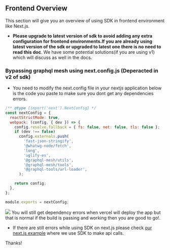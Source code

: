## Frontend Overview

This section will give you an overview of using SDK in frontend environment like Next.js.

- **Please upgrade to latest version of sdk to avoid adding any extra configuration for frontend environments.If you are already using latest version of the sdk or upgraded to latest one there is no need to read this doc**. We have some potential solutions(if you are using v1) which will discuss as well in the docs.

### Bypassing graphql mesh using next.config.js (Deperacted in v2 of sdk)

- You need to modify the next.config file in your nextjs application below is the code you paste to make sure you dont get any dependencies errors.

```javascript
/** @type {import('next').NextConfig} */
const nextConfig = {
  reactStrictMode: true,
  webpack: (config, { dev }) => {
    config.resolve.fallback = { fs: false, net: false, tls: false };
    if (dev !== false)
      config.externals.push(
        'fast-json-stringify',
        '@whatwg-node/fetch',
        'long',
        'uglify-es',
        '@graphql-mesh/utils',
        '@graphql-mesh/tools',
        '@graphql-tools/url-loader',
      );

    return config;
  },
};

module.exports = nextConfig;
```

![](https://github.com/Gateway-DAO/verification-flow-poc/assets/63333707/45f30df6-dfe2-464c-92e7-71a318ba4173) You will still get dependency errors when vercel will deploy the app but that is normal if the build is passing and working then you are good to go!.

- If there are still errors while using SDK on next.js please check [our next.js example](https://github.com/Gateway-DAO/verification-flow-poc/tree/main) where we use SDK to make api calls.

Thanks!
